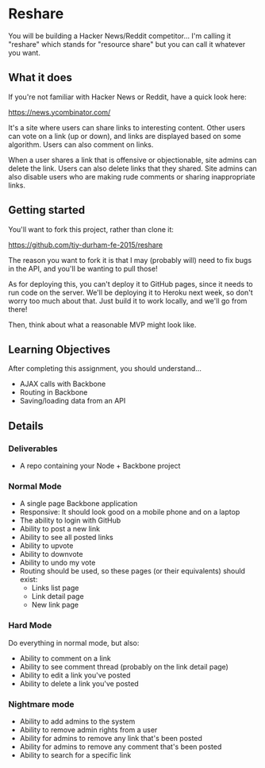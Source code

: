 # Reshare

You will be building a Hacker News/Reddit competitor... I'm calling it "reshare"
which stands for "resource share" but you can call it whatever you want.

## What it does

If you're not familiar with Hacker News or Reddit, have a quick look here:

https://news.ycombinator.com/

It's a site where users can share links to interesting content. Other users
can vote on a link (up or down), and links are displayed based on some
algorithm. Users can also comment on links.

When a user shares a link that is offensive or objectionable, site admins can
delete the link. Users can also delete links that they shared. Site admins can
also disable users who are making rude comments or sharing inappropriate links.

## Getting started

You'll want to fork this project, rather than clone it:

https://github.com/tiy-durham-fe-2015/reshare

The reason you want to fork it is that I may (probably will) need to fix bugs
in the API, and you'll be wanting to pull those!

As for deploying this, you can't deploy it to GitHub pages, since it needs
to run code on the server. We'll be deploying it to Heroku next week, so don't
worry too much about that. Just build it to work locally, and we'll go from
there!

Then, think about what a reasonable MVP might look like.

## Learning Objectives

After completing this assignment, you should understand…

* AJAX calls with Backbone
* Routing in Backbone
* Saving/loading data from an API

## Details

### Deliverables

* A repo containing your Node + Backbone project

### Normal Mode

* A single page Backbone application
* Responsive: It should look good on a mobile phone and on a laptop
* The ability to login with GitHub
* Ability to post a new link
* Ability to see all posted links
* Ability to upvote
* Ability to downvote
* Ability to undo my vote
* Routing should be used, so these pages (or their equivalents) should exist:
  * Links list page
  * Link detail page
  * New link page

### Hard Mode

Do everything in normal mode, but also:

* Ability to comment on a link
* Ability to see comment thread (probably on the link detail page)
* Ability to edit a link you've posted
* Ability to delete a link you've posted

### Nightmare mode

* Ability to add admins to the system
* Ability to remove admin rights from a user
* Ability for admins to remove any link that's been posted
* Ability for admins to remove any comment that's been posted
* Ability to search for a specific link

